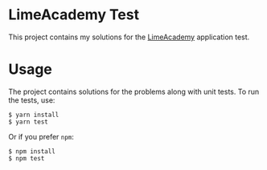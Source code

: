 ﻿# LimeAcademy Test
This project contains my solutions for the [LimeAcademy](https://limeacademy.tech/) application test.

# Usage
The project contains solutions for the problems along with unit tests. To run the tests, use:
```
$ yarn install
$ yarn test
```
Or if you prefer `npm`:
```
$ npm install
$ npm test
``` 

